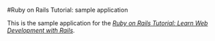 #Ruby on Rails Tutorial: sample application

This is the sample application for the [*Ruby on Rails Tutorial:
Learn Web Development with Rails*](http://www.railstutorial.org/).
